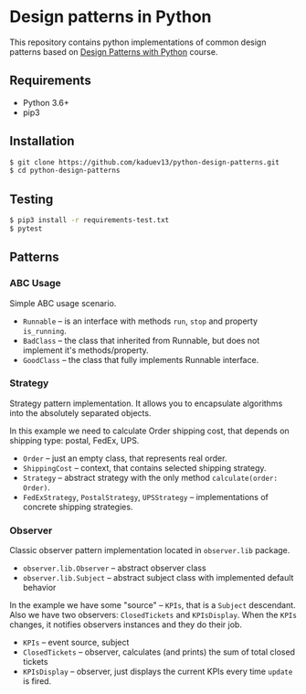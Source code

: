 # Design patterns in Python

This repository contains python implementations of common design patterns based on
[Design Patterns with Python](https://app.pluralsight.com/library/courses/python-design-patterns) course.

## Requirements

* Python 3.6+
* pip3

## Installation

```bash
$ git clone https://github.com/kaduev13/python-design-patterns.git
$ cd python-design-patterns
```

## Testing

```bash
$ pip3 install -r requirements-test.txt
$ pytest
```

## Patterns

### ABC Usage

Simple ABC usage scenario.
* `Runnable` – is an interface with methods `run`, `stop` and property `is_running`.
* `BadClass` – the class that inherited from Runnable, but does not implement it's methods/property.
* `GoodClass` – the class that fully implements Runnable interface.

### Strategy

Strategy pattern implementation. It allows you to encapsulate algorithms into the absolutely separated objects.

In this example we need to calculate Order shipping cost, that depends on shipping type: postal, FedEx, UPS.
* `Order` – just an empty class, that represents real order.
* `ShippingCost` – context, that contains selected shipping strategy.
* `Strategy` – abstract strategy with the only method `calculate(order: Order)`.
* `FedExStrategy`, `PostalStrategy`, `UPSStrategy` – implementations of concrete shipping strategies.

### Observer

Classic observer pattern implementation located in `observer.lib` package.
* `observer.lib.Observer` – abstract observer class
* `observer.lib.Subject` – abstract subject class with implemented default behavior 

In the example we have some "source" – `KPIs`, that is a `Subject` descendant. Also
we have two observers: `ClosedTickets` and `KPIsDisplay`. When the `KPIs` changes, it
notifies observers instances and they do their job.
* `KPIs` – event source, subject
* `ClosedTickets` – observer, calculates (and prints) the sum of total closed tickets
* `KPIsDisplay` – observer, just displays the current KPIs every time `update` is fired.